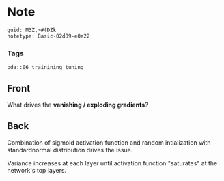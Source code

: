 # Note
```
guid: M3Z,>#(DZk
notetype: Basic-02d89-e0e22
```

### Tags
```
bda::06_trainining_tuning
```

## Front
What drives the <b>vanishing / exploding gradients</b>?

## Back
Combination of sigmoid activation function and random intialization with standardnormal distribution drives the issue.

Variance increases at each layer until activation function "saturates" at the network's top layers.
